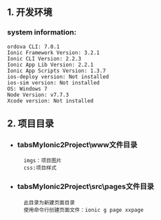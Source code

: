 ## 1. 开发环境    
      

### system information:

    ordova CLI: 7.0.1      
    Ionic Framework Version: 3.2.1    
    Ionic CLI Version: 2.2.3
    Ionic App Lib Version: 2.2.1
    Ionic App Scripts Version: 1.3.7
    ios-deploy version: Not installed
    ios-sim version: Not installed
    OS: Windows 7
    Node Version: v7.7.3
    Xcode version: Not installed

## 2. 项目目录
- ### tabsMyIonic2Project\www文件目录    
       
        imgs：项目图片
	    css:项目样式 
- ### tabsMyIonic2Project\src\pages文件目录    
       
        此目录为新建页面目录
		使用命令行创建页面文件：ionic g page xxpage
